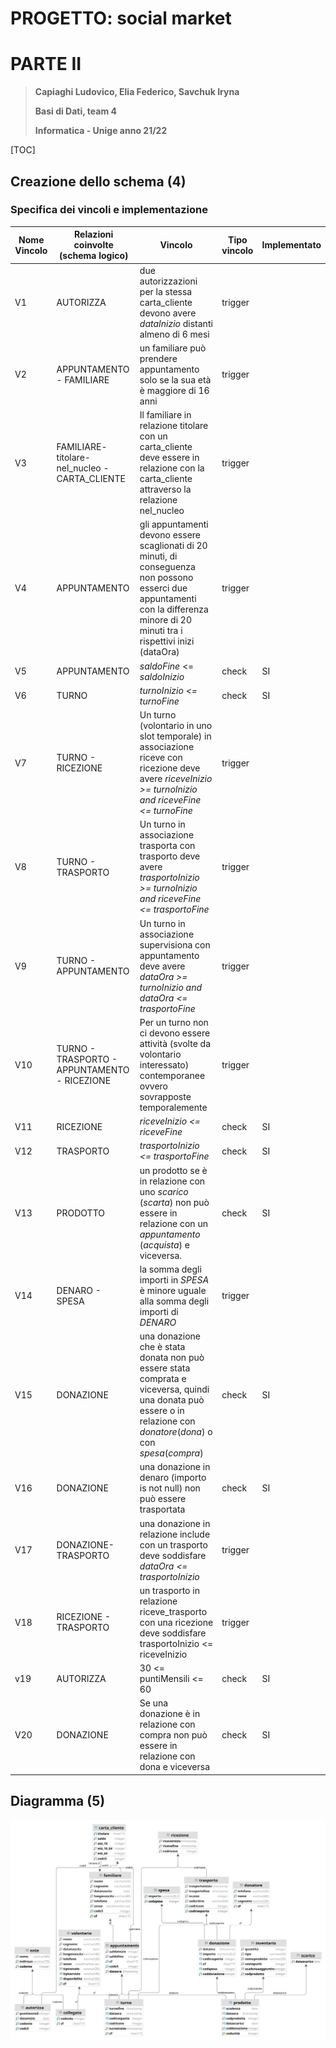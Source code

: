 # PROGETTO: social market 

# PARTE II

> **Capiaghi Ludovico, Elia Federico, Savchuk Iryna**
>
> **Basi di Dati, team 4**
>
> **Informatica - Unige anno 21/22**

[TOC]



## Creazione dello schema (4)

### Specifica dei vincoli e implementazione

| Nome Vincolo | Relazioni coinvolte (schema logico)             | Vincolo                                                      | Tipo vincolo | Implementato |
| ------------ | ----------------------------------------------- | ------------------------------------------------------------ | ------------ | ------------ |
| V1           | AUTORIZZA                                       | due autorizzazioni per la stessa carta_cliente devono avere *dataInizio* distanti almeno di 6 mesi | trigger      |              |
| V2           | APPUNTAMENTO - FAMILIARE                        | un familiare può prendere appuntamento solo se la sua età è maggiore di 16 anni | trigger      |              |
| V3           | FAMILIARE- titolare- nel_nucleo - CARTA_CLIENTE | Il familiare in relazione titolare con un carta_cliente deve essere in relazione con la carta_cliente attraverso la relazione nel_nucleo | trigger      |              |
| V4           | APPUNTAMENTO                                    | gli appuntamenti devono essere scaglionati di 20 minuti, di conseguenza non possono esserci due appuntamenti con la differenza minore di 20 minuti tra i rispettivi inizi (dataOra) | trigger      |              |
| V5           | APPUNTAMENTO                                    | *saldoFine* <= *saldoInizio*                                 | check        | SI           |
| V6           | TURNO                                           | *turnoInizio <= turnoFine*                                   | check        | SI           |
| V7           | TURNO - RICEZIONE                               | Un turno (volontario in uno slot temporale) in associazione riceve con ricezione deve avere *riceveInizio >= turnoInizio and riceveFine <= turnoFine* | trigger      |              |
| V8           | TURNO - TRASPORTO                               | Un turno in associazione trasporta con trasporto deve avere *trasportoInizio >= turnoInizio and riceveFine <= trasportoFine* | trigger      |              |
| V9           | TURNO - APPUNTAMENTO                            | Un turno in associazione supervisiona con appuntamento deve avere *dataOra >= turnoInizio and dataOra <= trasportoFine* | trigger      |              |
| V10          | TURNO - TRASPORTO - APPUNTAMENTO - RICEZIONE    | Per un turno non ci devono essere attività (svolte da volontario interessato) contemporanee ovvero sovrapposte temporalemente | trigger      |              |
| V11          | RICEZIONE                                       | *riceveInizio <= riceveFine*                                 | check        | SI           |
| V12          | TRASPORTO                                       | *trasportoInizio <= trasportoFine*                           | check        | SI           |
| V13          | PRODOTTO                                        | un prodotto se è in relazione con uno *scarico* (*scarta*) non può essere in relazione con un *appuntamento* (*acquista*) e viceversa. | check        | SI           |
| V14          | DENARO - SPESA                                  | la somma degli importi in *SPESA* è minore uguale alla somma degli importi di *DENARO* | trigger      |              |
| V15          | DONAZIONE                                       | una  donazione che è stata donata non può essere stata comprata e viceversa, quindi una donata può essere o in relazione con *donatore*(*dona*) o con *spesa*(*compra*) | check        | SI           |
| V16          | DONAZIONE                                       | una donazione in denaro (importo is not null) non può essere trasportata | check        | SI           |
| V17          | DONAZIONE- TRASPORTO                            | una donazione in relazione include con un trasporto deve soddisfare *dataOra <= trasportoInizio* | trigger      |              |
| V18          | RICEZIONE - TRASPORTO                           | un trasporto in relazione riceve_trasporto con una ricezione deve soddisfare trasportoInizio <= riceveInizio | trigger      |              |
| v19          | AUTORIZZA                                       | 30 <= puntiMensili <= 60                                     | check        | SI           |
| V20          | DONAZIONE                                       | Se una donazione è in relazione con compra non può essere in relazione con dona e viceversa | check        | SI           |

## Diagramma (5)

![Diagramma BD Social Market](.socialmarket.svg)
